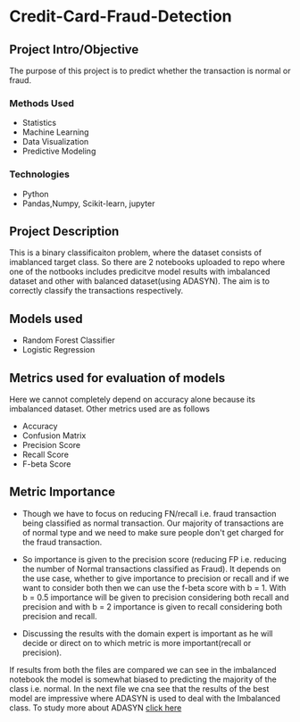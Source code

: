 # Credit-Card-Fraud-Detection


## Project Intro/Objective
The purpose of this project is to predict whether the transaction is normal or fraud. 

### Methods Used
* Statistics
* Machine Learning
* Data Visualization
* Predictive Modeling

### Technologies
* Python
* Pandas,Numpy, Scikit-learn, jupyter
 

## Project Description
This is a binary classificaiton problem, where the dataset consists of imablanced target class. So there are 2 notebooks uploaded to repo where one of the notbooks includes predicitve model results with imbalanced dataset and other with balanced dataset(using ADASYN). The aim is to correctly classify the transactions respectively. 

## Models used

- Random Forest Classifier
- Logistic Regression

## Metrics used for evaluation of models
Here we cannot completely depend on accuracy alone because its imbalanced dataset. Other metrics used are as follows

- Accuracy
- Confusion Matrix
- Precision Score
- Recall Score 
- F-beta Score

## Metric Importance
- Though we have to focus on reducing FN/recall i.e. fraud transaction being classified as normal transaction. Our majority of transactions are of normal type and we need to make sure people don't get charged for the fraud transaction. 

- So importance is given to the precision score (reducing FP i.e. reducing the number of Normal transactions classified as Fraud). It depends on the use case, whether to give importance to precision or recall and if we want to consider both then we can use the f-beta score with b = 1. With b = 0.5 importance will be given to precision considering both recall and precision and with b = 2 importance is given to recall considering both precision and recall. 

- Discussing the results with the domain expert is important as he will decide or direct on to which metric is more important(recall or precision).

If results from both the files are compared we can see in the imbalanced notebook the model is somewhat biased to predicting the majority of the class i.e. normal. In the next file we cna see that the results of the best model are impressive where ADASYN is used to deal with the Imbalanced class.
To study more about ADASYN [click here](https://imbalanced-learn.org/stable/references/generated/imblearn.over_sampling.ADASYN.html)
 
